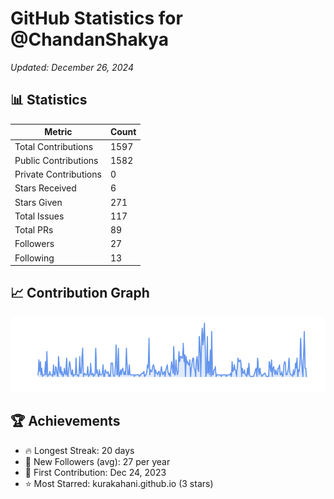 # GitHub Statistics for @ChandanShakya
*Updated: December 26, 2024*

## 📊 Statistics
| Metric | Count |
|--------|--------|
| Total Contributions | 1597 |
| Public Contributions | 1582 |
| Private Contributions | 0 |
| Stars Received | 6 |
| Stars Given | 271 |
| Total Issues | 117 |
| Total PRs | 89 |
| Followers | 27 |
| Following | 13 |

## 📈 Contribution Graph

![Contribution Graph](./contribution_graph.png)

## 🏆 Achievements

- 🔥 Longest Streak: 20 days
- 👥 New Followers (avg): 27 per year
- 📅 First Contribution: Dec 24, 2023
- ⭐ Most Starred: kurakahani.github.io (3 stars)

